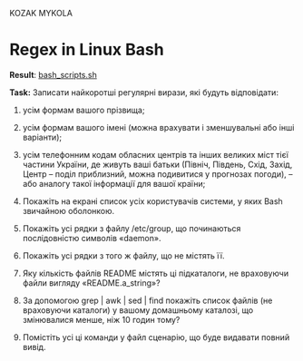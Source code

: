 KOZAK MYKOLA
# Regex in Linux Bash

**Result**: [bash_scripts.sh](bash/bash_scripts.sh)

**Task:**
Записати найкоротші регулярні вирази, які будуть відповідати:

1) усім формам вашого прізвища; 

2) усім формам вашого імені (можна врахувати і зменшувальні або інші варіанти); 

3) усім телефонним кодам обласних центрів та інших великих міст тієї частини України, де живуть ваші батьки (Північ, Південь, Схід, Захід, Центр – поділ приблизний, можна подивитися у прогнозах погоди), – або аналогу такої інформації для вашої країни; 

4) Покажіть на екрані список усіх користувачів системи, у яких Bash звичайною оболонкою.

5) Покажіть усі рядки з файлу /etc/group, що починаються послідовністю символів «daemon».

6) Покажіть усі рядки з того ж файлу, що не містять її.

7) Яку кількість файлів README містять ці підкаталоги, не враховуючи файли вигляду «README.a_string»?

8) За допомогою grep | awk | sed | find покажіть список файлів (не враховуючи каталоги) у вашому домашньому каталозі, що змінювалися менше, ніж 10 годин тому?

9) Помістіть усі ці команди у файл сценарію, що буде видавати повний вивід.